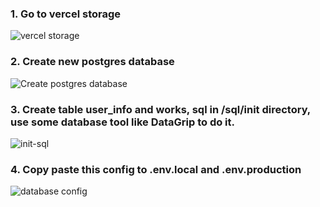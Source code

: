 ### 1. Go to vercel storage
![vercel storage](https://sorawebui.com/vercel/1.jpg)

### 2. Create new postgres database
![Create postgres database](https://sorawebui.com/vercel/2.jpg)

### 3. Create table user_info and works, sql in /sql/init directory, use some database tool like DataGrip to do it.
![init-sql](https://sorawebui.com/vercel/init-sql.jpg)

### 4. Copy paste this config to .env.local and .env.production
![database config](https://sorawebui.com/vercel/3.jpg)
